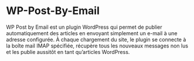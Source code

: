 # WP-Post-By-Email
WP Post by Email est un plugin WordPress qui permet de publier automatiquement des articles en envoyant simplement un e-mail à une adresse configurée. À chaque chargement du site, le plugin se connecte à la boîte mail IMAP spécifiée, récupère tous les nouveaux messages non lus et les publie aussitôt en tant qu’articles WordPress.

